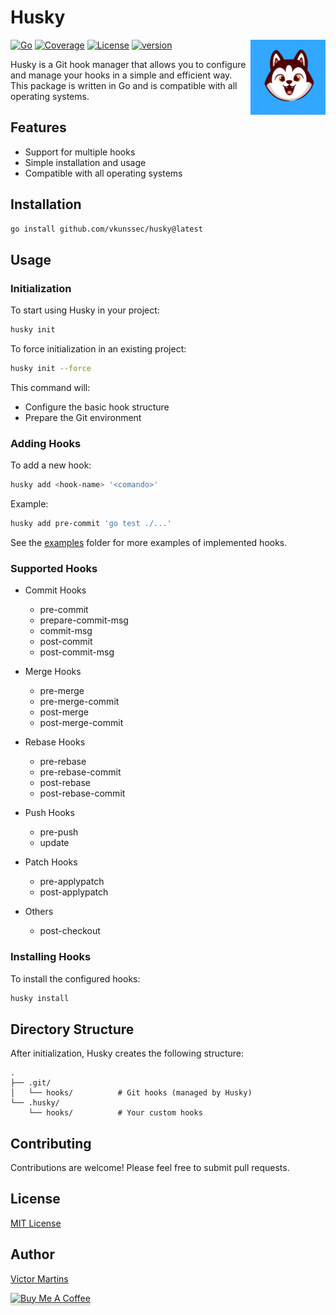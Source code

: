 # Husky 

<img src="https://raw.githubusercontent.com/vkunssec/husky/refs/heads/main/husky.svg" alt="Husky" width="120" align="right" style="">

[![Go](https://github.com/vkunssec/husky/actions/workflows/go.yaml/badge.svg)](https://github.com/vkunssec/husky/actions/workflows/go.yaml) [![Coverage](https://github.com/vkunssec/husky/actions/workflows/ci.yaml/badge.svg)](https://github.com/vkunssec/husky/actions/workflows/ci.yaml) [![License](https://img.shields.io/badge/License-MIT-blue.svg)](LICENSE) [![version](https://img.shields.io/github/v/release/vkunssec/husky)](https://github.com/vkunssec/husky/releases/latest)

Husky is a Git hook manager that allows you to configure and manage your hooks in a simple and efficient way. This package is written in Go and is compatible with all operating systems.

## Features

- Support for multiple hooks
- Simple installation and usage
- Compatible with all operating systems

## Installation

```bash
go install github.com/vkunssec/husky@latest
```

## Usage

### Initialization

To start using Husky in your project:

```bash
husky init
```

To force initialization in an existing project:

```bash
husky init --force
```

This command will:
- Configure the basic hook structure
- Prepare the Git environment

### Adding Hooks

To add a new hook:

```bash
husky add <hook-name> '<comando>'
```

Example:
```bash
husky add pre-commit 'go test ./...'
```

See the [examples](examples) folder for more examples of implemented hooks.

### Supported Hooks

- Commit Hooks
  - pre-commit
  - prepare-commit-msg
  - commit-msg
  - post-commit
  - post-commit-msg

- Merge Hooks
  - pre-merge
  - pre-merge-commit
  - post-merge
  - post-merge-commit

- Rebase Hooks
  - pre-rebase
  - pre-rebase-commit
  - post-rebase
  - post-rebase-commit

- Push Hooks
  - pre-push
  - update

- Patch Hooks
  - pre-applypatch
  - post-applypatch

- Others
  - post-checkout

### Installing Hooks

To install the configured hooks:

```bash
husky install   
```

## Directory Structure

After initialization, Husky creates the following structure:

```
.
├── .git/
│   └── hooks/          # Git hooks (managed by Husky)
└── .husky/
    └── hooks/          # Your custom hooks
```

## Contributing

Contributions are welcome! Please feel free to submit pull requests.

## License

[MIT License](LICENSE)

## Author

[Victor Martins](https://github.com/vkunssec)

<a href="https://www.buymeacoffee.com/vkunssec" target="_blank"><img src="https://www.buymeacoffee.com/assets/img/custom_images/orange_img.png" alt="Buy Me A Coffee" style="height: 41px !important;width: 174px !important;box-shadow: 0px 3px 2px 0px rgba(190, 190, 190, 0.5) !important;-webkit-box-shadow: 0px 3px 2px 0px rgba(190, 190, 190, 0.5) !important;" ></a>


